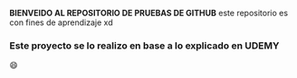  **BIENVEIDO AL REPOSITORIO DE PRUEBAS DE GITHUB**
 este repositorio es con fines de aprendizaje xd

### Este proyecto se lo realizo en base a lo explicado en UDEMY
:smile: